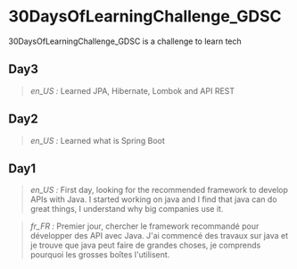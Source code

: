 # 30DaysOfLearningChallenge_GDSC
30DaysOfLearningChallenge_GDSC is a challenge to learn tech
## Day3
><i>en_US :</i>
Learned JPA, Hibernate, Lombok and API REST
## Day2
><i>en_US :</i>
Learned what is Spring Boot

## Day1
><i>en_US :</i>
First day, looking for the recommended framework to develop APIs with Java. I started working on java and I find that java can do great things, I understand why big companies use it.

><i>fr_FR :</i>
Premier jour, chercher le framework recommandé pour développer des API avec Java. J'ai commencé des travaux sur java et je trouve que java peut faire de grandes choses, je comprends pourquoi les grosses boîtes l'utilisent.